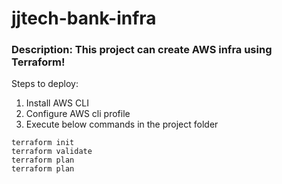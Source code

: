 # jjtech-bank-infra

### **Description:** This project can create AWS infra using Terraform!

Steps to deploy:

1. Install AWS CLI
2. Configure AWS cli profile
3. Execute below commands in the project folder
```
terraform init
terraform validate
terraform plan 
terraform plan
```
